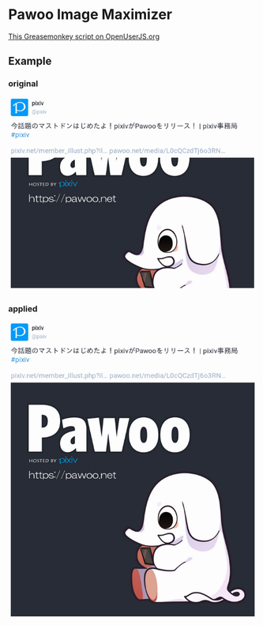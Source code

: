 Pawoo Image Maximizer
=====================

[This Greasemonkey script on OpenUserJS.org](https://openuserjs.org/scripts/aycabta/Pawoo_Image_Maximizer)

## Example

### original
![original](original.png)

### applied
![applied](applied.png)
